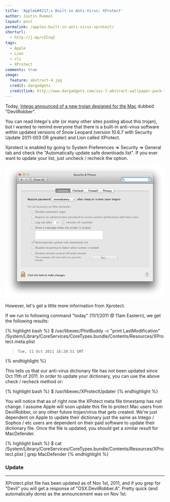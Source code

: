 ```yaml
---
title: 'Apple&#8217;s Built-in Anti-Virus: XProtect'
author: Justin Rummel
layout: post
permalink: /apples-built-in-anti-virus-xprotect/
shorturl:
  - http://j.mp/vICnqI
tags: 
  - Apple
  - Lion
  - cli
  - XProtect
comments: true
image:
  feature: abstract-4.jpg
  credit: dargadgetz
  creditlink: http://www.dargadgetz.com/ios-7-abstract-wallpaper-pack-for-iphone-5-and-ipod-touch-retina/
---
```

Today, [Intego announced of a new trojan designed for the Mac][DevilRobber] dubbed "DevilRobber".

[DevilRobber]: http://blog.intego.com/new-malware-devilrobber-grabs-files-and-bitcoins-performs-bitcoin-mining-and-more/

You can read Intego's site (or many other sites posting about this trojan), but I wanted to remind everyone that there is a built-in anti-virus software within updated versions of Snow Leopard (version 10.6.7 with Security Update 2011-003 OR greater) and Lion called XProtect.

Xprotect is enabled by going to System Preferences => Security => General tab and check the "Automatically update safe downloads list". If you ever want to update your list, just uncheck / recheck the option.

![XProtect][XProtect]

[XProtect]: /images/2011/11/XProtect.png
(Notice, my settings may look different from yours as I have FileVault enabled along with other MCX settings. The safe downloads list is what's important for this article.)

However, let's get a little more information from Xprotect.

If we run to following command "today" (11/1/2011 @ 11am Eastern), we get the following results:

{% highlight bash %}
$ /usr/libexec/PlistBuddy -c "print LastModification" /System/Library/CoreServices/CoreTypes.bundle/Contents/Resources/XProtect.meta.plist
>     Tue, 11 Oct 2011 16:20:51 GMT
{% endhighlight %}

This tells us that our anti-virus dictionary file has not been updated since Oct 11th of 2011. In order to update your dictionary, you can use the above check / recheck method or:

{% highlight bash %}
$ /usr/libexec/XProtectUpdater
{% endhighlight %}

You will notice that as of right now the XPotect meta file timestamp has not change. I assume Apple will soon update this file to protect Mac users from DevilRobber, or any other future trojan/virus that gets created. We're just dependent on Apple to update their dictionary just the same as Intego / Sophos / etc users are dependent on their paid software to update their dictionary file. Once the file is updated, you should get a similar result for MacDefender.

{% highlight bash %}
$ cat /System/Library/CoreServices/CoreTypes.bundle/Contents/Resources/XProtect.plist | grep MacDefender
{% endhighlight %}

### Update
----------
XProtect.plist file has been updated as of Nov 1st, 2011, and if you grep for "Devil" you will get a response of "OSX.DevilRobber.A". Pretty quick (and automatically done) as the announcement was on Nov 1st.